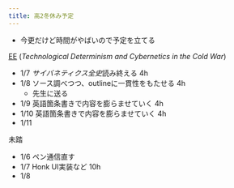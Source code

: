 ```yaml
---
title: 高2冬休み予定
---
```


* 今更だけど時間がやばいので予定を立てる

[EE](EE.md) (*Technological Determinism and Cybernetics in the Cold War*)

* 1/7 *サイバネティクス全史*読み終える 4h
* 1/8 ソース調べつつ、outlineに一貫性をもたせる 4h
  * 先生に送る
* 1/9 英語箇条書きで内容を膨らませていく 4h
* 1/10 英語箇条書きで内容を膨らませていく 4h
* 1/11

未踏

* 1/6 ペン通信直す
* 1/7 Honk UI実装など 10h
* 1/8
